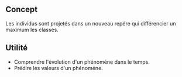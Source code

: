 ## Concept

Les individus sont projetés dans un nouveau repére qui différencier un maximum les classes.

## Utilité

* Comprendre l'évolution d'un phénoméne dans le temps.
* Prédire les valeurs d'un phénoméne.